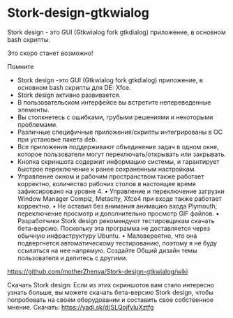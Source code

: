 # Stork-design-gtkwialog
Stork design - это GUI (Gtkwialog fork gtkdialog) приложение, в основном bash скрипты.

Это скоро станет возможно!

Помните

* Stork design -это GUI (Gtkwialog fork gtkdialog) приложение, в основном bash скрипты для DE: Xfce.
* Stork design активно развивается.
* В пользовательском интерфейсе вы встретите непереведенные элементы.
* Вы столкнетесь с ошибками, грубыми решениями и некоторыми проблемами.
* Различные специфичные приложения/скрипты интегрированы в ОС при установке пакета deb.
* Все приложения поддерживают объединение задач в одном окне, которое пользователи могут переключать/открывать или закрывать.
* Кнопка скриншота содержит информацию системы, и гарантирует быстрое переключение к ранее сохраненным настройкам.
* Управление окном и рабочим пространством также работает корректно, количество рабочих столов в настоящее время зафиксировано на уровне 4.
• Управление и переключение загрузки Window Manager Compiz, Metacity, Xfce4 при входе также работает корректно.
• Не оставил без внимания анимацию входа Plymouth, переключение просмотр и дополнительно просмотр GIF файлов. 
• Разработчики  Stork design рекомендуют тестировщикам скачать бета-версию. Поскольку эта программа не доставляется через обычную инфраструктуру Ubuntu.
• Маловероятно, что она подвергнется автоматическому тестированию, поэтому я не буду ссылаться на нее напрямую.
Создайте Общий дизайн темы пользователя и делитесь с другими.

https://github.com/motherZhenya/Stork-design-gtkwialog/wiki

Скачать Stork design:
Если из этих скриншотов вам стало интересно узнать больше, вы можете скачать бета-версию Stork design, чтобы попробовать на своем оборудовании и составить свое собственное мнение.
Скачать: https://yadi.sk/d/SLQojfvIuXztfg

